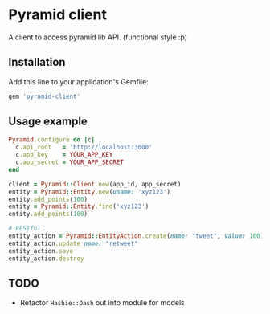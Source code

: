 # Pyramid client

A client to access pyramid lib API. (functional style :p)

## Installation

Add this line to your application's Gemfile:

```ruby
gem 'pyramid-client'
```

## Usage example

```ruby
Pyramid.configure do |c|
  c.api_root   = 'http://localhost:3000'
  c.app_key    = YOUR_APP_KEY
  c.app_secret = YOUR_APP_SECRET
end

client = Pyramid::Client.new(app_id, app_secret)
entity = Pyramid::Entity.new(uname: 'xyz123')
entity.add_points(100)
entity = Pyramid::Entity.find('xyz123')
entity.add_points(100)

# RESTful
entity_action = Pyramid::EntityAction.create(name: "tweet", value: 100)
entity_action.update name: "retweet"
entity_action.save
entity_action.destroy
```

## TODO

* Refactor `Hashie::Dash` out into module for models

